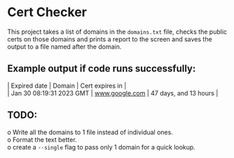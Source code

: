 # Cert Checker

This project takes a list of domains in the `domains.txt` file, checks the public certs on those domains and prints a report to the screen and saves the output to a file named after the domain.


## Example output if code runs successfully:
| Expired date                          | Domain                                | Cert expires in               | <br />
| Jan 30 08:19:31 2023 GMT              | www.google.com                | 47 days, and 13 hours         |

## TODO:
o Write all the domains to 1 file instead of individual ones. <br />
o Format the text better. <br />
o create a `--single` flag to pass only 1 domain for a quick lookup. 
